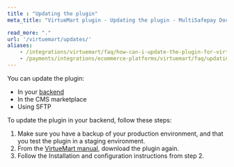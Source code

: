 ```yaml
---
title : "Updating the plugin"
meta_title: "VirtueMart plugin - Updating the plugin - MultiSafepay Docs"

read_more: "."
url: '/virtuemart/updates/'
aliases: 
    - /integrations/virtuemart/faq/how-can-i-update-the-plugin-for-virtuemart/
    - /payments/integrations/ecommerce-platforms/virtuemart/faq/updating-the-plugin/
---
```


You can update the plugin:

- In your [backend](/glossaries/multisafepay-glossary/#backend)
- In the CMS marketplace 
- Using SFTP

To update the plugin in your backend, follow these steps:

1. Make sure you have a backup of your production environment, and that you test the plugin in a staging environment.
2. From the [VirtueMart manual](/integrations/virtuemart/manual), download the plugin again.
3. Follow the Installation and configuration instructions from step 2.
